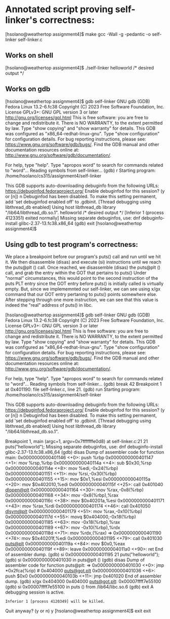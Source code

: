 # Annotated script proving self-linker's correctness:

[hsolano@weathertop assignment4]$ make
gcc -Wall -g -pedantic -o self-linker self-linker.c

## Works on shell
[hsolano@weathertop assignment4]$ ./self-linker
helloworld /* desired output */

## Works on gdb
[hsolano@weathertop assignment4]$ gdb self-linker
GNU gdb (GDB) Fedora Linux 13.2-6.fc38
Copyright (C) 2023 Free Software Foundation, Inc.
License GPLv3+: GNU GPL version 3 or later <http://gnu.org/licenses/gpl.html>
This is free software: you are free to change and redistribute it.
There is NO WARRANTY, to the extent permitted by law.
Type "show copying" and "show warranty" for details.
This GDB was configured as "x86_64-redhat-linux-gnu".
Type "show configuration" for configuration details.
For bug reporting instructions, please see:
<https://www.gnu.org/software/gdb/bugs/>.
Find the GDB manual and other documentation resources online at:
    <http://www.gnu.org/software/gdb/documentation/>.

For help, type "help".
Type "apropos word" to search for commands related to "word"...
Reading symbols from self-linker...
(gdb) r
Starting program: /home/hsolano/cs315/assignment4/self-linker 

This GDB supports auto-downloading debuginfo from the following URLs:
  <https://debuginfod.fedoraproject.org/>
Enable debuginfod for this session? (y or [n]) n
Debuginfod has been disabled.
To make this setting permanent, add 'set debuginfod enabled off' to .gdbinit.
[Thread debugging using libthread_db enabled]
Using host libthread_db library "/lib64/libthread_db.so.1".
helloworld /* desired output */
[Inferior 1 (process 4123351) exited normally]
Missing separate debuginfos, use: dnf debuginfo-install glibc-2.37-13.fc38.x86_64
(gdb) exit
[hsolano@weathertop assignment4]$ 

## Using gdb to test program's correctness:
We place a breakpoint before our program's puts() call and run until we hit it.
We then disassemble (disas) and execute (si) instructions until we reach the puts@plt () call.
Once reached, we disassemble (disas) the puts@plt () call, and grab the entry within the GOT that pertains to puts()
Under "normal" circumstances, this would point to the second instruction of the puts PLT entry since the GOT entry before puts() is initially called is virtually empty.
But, since we implememnted our self-linker, we can see using x/gx command that our GOT entry pertaning to puts() points somewhere else.
After stepping through one more instruction, we can see that this value is indeed the "real" address of puts() in libc.


[hsolano@weathertop assignment4]$ gdb self-linker
GNU gdb (GDB) Fedora Linux 13.2-6.fc38
Copyright (C) 2023 Free Software Foundation, Inc.
License GPLv3+: GNU GPL version 3 or later <http://gnu.org/licenses/gpl.html>
This is free software: you are free to change and redistribute it.
There is NO WARRANTY, to the extent permitted by law.
Type "show copying" and "show warranty" for details.
This GDB was configured as "x86_64-redhat-linux-gnu".
Type "show configuration" for configuration details.
For bug reporting instructions, please see:
<https://www.gnu.org/software/gdb/bugs/>.
Find the GDB manual and other documentation resources online at:
    <http://www.gnu.org/software/gdb/documentation/>.

For help, type "help".
Type "apropos word" to search for commands related to "word"...
Reading symbols from self-linker...
(gdb) break 42
Breakpoint 1 at 0x401190: file self-linker.c, line 21.
(gdb) run
Starting program: /home/hsolano/cs315/assignment4/self-linker 

This GDB supports auto-downloading debuginfo from the following URLs:
  <https://debuginfod.fedoraproject.org/>
Enable debuginfod for this session? (y or [n]) n
Debuginfod has been disabled.
To make this setting permanent, add 'set debuginfod enabled off' to .gdbinit.
[Thread debugging using libthread_db enabled]
Using host libthread_db library "/lib64/libthread_db.so.1".

Breakpoint 1, main (argc=1, argv=0x7fffffffe0d8) at self-linker.c:21
21		puts("helloworld");
Missing separate debuginfos, use: dnf debuginfo-install glibc-2.37-13.fc38.x86_64
(gdb) disas
Dump of assembler code for function main:
   0x0000000000401146 <+0>:	push   %rbp
   0x0000000000401147 <+1>:	mov    %rsp,%rbp
   0x000000000040114a <+4>:	sub    $0x30,%rsp
   0x000000000040114e <+8>:	mov    %edi,-0x24(%rbp)
   0x0000000000401151 <+11>:	mov    %rsi,-0x30(%rbp)
   0x0000000000401155 <+15>:	mov    $0x1,%esi
   0x000000000040115a <+20>:	mov    $0x402010,%edi
   0x000000000040115f <+25>:	call   0x401040 <dlopen@plt>
   0x0000000000401164 <+30>:	mov    %rax,-0x8(%rbp)
   0x0000000000401168 <+34>:	mov    -0x8(%rbp),%rax
   0x000000000040116c <+38>:	mov    $0x40201a,%esi
   0x0000000000401171 <+43>:	mov    %rax,%rdi
   0x0000000000401174 <+46>:	call   0x401050 <dlsym@plt>
   0x0000000000401179 <+51>:	mov    %rax,-0x10(%rbp)
   0x000000000040117d <+55>:	movq   $0x404000,-0x18(%rbp)
   0x0000000000401185 <+63>:	mov    -0x18(%rbp),%rax
   0x0000000000401189 <+67>:	mov    -0x10(%rbp),%rdx
   0x000000000040118d <+71>:	mov    %rdx,(%rax)
=> 0x0000000000401190 <+74>:	mov    $0x40201f,%edi
   0x0000000000401195 <+79>:	call   0x401030 <puts@plt>
   0x000000000040119a <+84>:	mov    $0x0,%eax
   0x000000000040119f <+89>:	leave
   0x00000000004011a0 <+90>:	ret
End of assembler dump.
(gdb) si
0x0000000000401195	21		puts("helloworld");
(gdb) si
0x0000000000401030 in puts@plt ()
(gdb) disas
Dump of assembler code for function puts@plt:
=> 0x0000000000401030 <+0>:	jmp    *0x2fca(%rip)        # 0x404000 <puts@got.plt>
   0x0000000000401036 <+6>:	push   $0x0
   0x000000000040103b <+11>:	jmp    0x401020
End of assembler dump.
(gdb) x/gx 0x404000
0x404000 <puts@got.plt>:	0x00007ffff7e55100
(gdb) si
0x00007ffff7e55100 in puts () from /lib64/libc.so.6
(gdb) exit
A debugging session is active.

	Inferior 1 [process 4120349] will be killed.

Quit anyway? (y or n) y
[hsolano@weathertop assignment4]$ exit
exit

